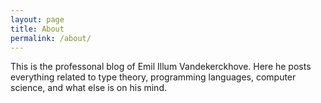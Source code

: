 ```yaml
---
layout: page
title: About
permalink: /about/
---
```


This is the professonal blog of Emil Illum Vandekerckhove. Here he posts everything
related to type theory, programming languages, computer science, and
what else is on his mind.